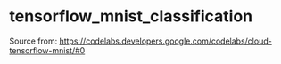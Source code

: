 # tensorflow_mnist_classification

Source from: https://codelabs.developers.google.com/codelabs/cloud-tensorflow-mnist/#0
